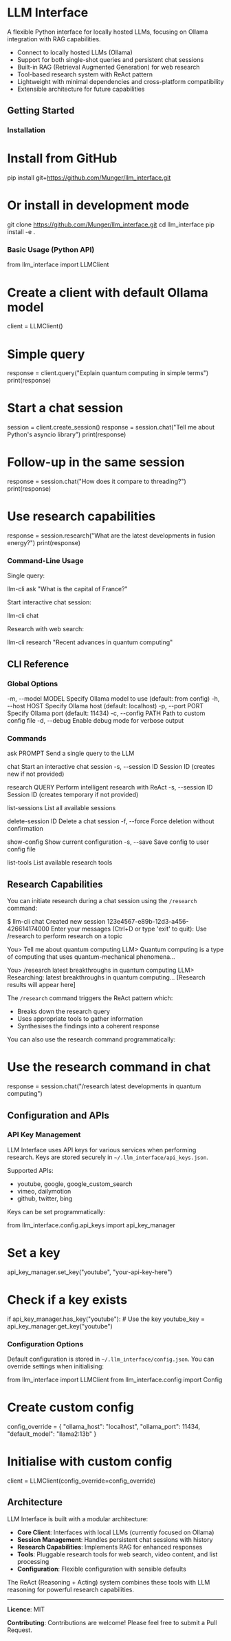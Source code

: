 # LLM Interface

A flexible Python interface for locally hosted LLMs, focusing on Ollama integration with RAG capabilities.

- Connect to locally hosted LLMs (Ollama)
- Support for both single-shot queries and persistent chat sessions
- Built-in RAG (Retrieval Augmented Generation) for web research
- Tool-based research system with ReAct pattern
- Lightweight with minimal dependencies and cross-platform compatibility
- Extensible architecture for future capabilities

## Getting Started

### Installation

# Install from GitHub
pip install git+https://github.com/Munger/llm_interface.git

# Or install in development mode
git clone https://github.com/Munger/llm_interface.git
cd llm_interface
pip install -e .

### Basic Usage (Python API)

from llm_interface import LLMClient

# Create a client with default Ollama model
client = LLMClient()

# Simple query
response = client.query("Explain quantum computing in simple terms")
print(response)

# Start a chat session
session = client.create_session()
response = session.chat("Tell me about Python's asyncio library")
print(response)

# Follow-up in the same session
response = session.chat("How does it compare to threading?")
print(response)

# Use research capabilities
response = session.research("What are the latest developments in fusion energy?")
print(response)

### Command-Line Usage

Single query:

llm-cli ask "What is the capital of France?"

Start interactive chat session:

llm-cli chat

Research with web search:

llm-cli research "Recent advances in quantum computing"

## CLI Reference

### Global Options

-m, --model MODEL     Specify Ollama model to use (default: from config)
-h, --host HOST       Specify Ollama host (default: localhost)
-p, --port PORT       Specify Ollama port (default: 11434)
-c, --config PATH     Path to custom config file
-d, --debug           Enable debug mode for verbose output

### Commands

ask PROMPT            Send a single query to the LLM

chat                  Start an interactive chat session
  -s, --session ID    Session ID (creates new if not provided)

research QUERY        Perform intelligent research with ReAct
  -s, --session ID    Session ID (creates temporary if not provided)

list-sessions         List all available sessions

delete-session ID     Delete a chat session
  -f, --force         Force deletion without confirmation

show-config           Show current configuration
  -s, --save          Save config to user config file

list-tools            List available research tools

## Research Capabilities

You can initiate research during a chat session using the `/research` command:

$ llm-cli chat
Created new session 123e4567-e89b-12d3-a456-426614174000
Enter your messages (Ctrl+D or type 'exit' to quit):
Use /research <query> to perform research on a topic

You> Tell me about quantum computing
LLM> Quantum computing is a type of computing that uses quantum-mechanical phenomena...

You> /research latest breakthroughs in quantum computing
LLM> Researching: latest breakthroughs in quantum computing...
[Research results will appear here]

The `/research` command triggers the ReAct pattern which:
- Breaks down the research query
- Uses appropriate tools to gather information
- Synthesises the findings into a coherent response

You can also use the research command programmatically:

# Use the research command in chat
response = session.chat("/research latest developments in quantum computing")

## Configuration and APIs

### API Key Management

LLM Interface uses API keys for various services when performing research. Keys are stored securely in `~/.llm_interface/api_keys.json`.

Supported APIs:
- youtube, google, google_custom_search
- vimeo, dailymotion
- github, twitter, bing

Keys can be set programmatically:

from llm_interface.config.api_keys import api_key_manager

# Set a key
api_key_manager.set_key("youtube", "your-api-key-here")

# Check if a key exists
if api_key_manager.has_key("youtube"):
    # Use the key
    youtube_key = api_key_manager.get_key("youtube")

### Configuration Options

Default configuration is stored in `~/.llm_interface/config.json`. You can override settings when initialising:

from llm_interface import LLMClient
from llm_interface.config import Config

# Create custom config
config_override = {
    "ollama_host": "localhost",
    "ollama_port": 11434,
    "default_model": "llama2:13b"
}

# Initialise with custom config
client = LLMClient(config_override=config_override)

## Architecture

LLM Interface is built with a modular architecture:

- **Core Client**: Interfaces with local LLMs (currently focused on Ollama)
- **Session Management**: Handles persistent chat sessions with history
- **Research Capabilities**: Implements RAG for enhanced responses
- **Tools**: Pluggable research tools for web search, video content, and list processing
- **Configuration**: Flexible configuration with sensible defaults

The ReAct (Reasoning + Acting) system combines these tools with LLM reasoning for powerful research capabilities.

---

**Licence**: MIT

**Contributing**: Contributions are welcome! Please feel free to submit a Pull Request.